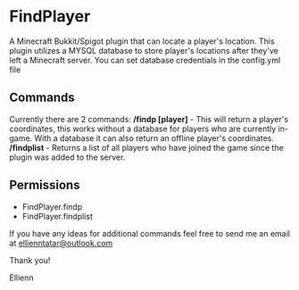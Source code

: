 # FindPlayer
 A Minecraft Bukkit/Spigot plugin that can locate a player's location. This plugin utilizes a MYSQL database to store
 player's locations after they've left a Minecraft server. You can set database credentials in the config.yml file
 
 ## Commands
 Currently there are 2 commands:
 **/findp \[player\]** - This will return a player's coordinates, this works without a database for players who are
 currently in-game. With a database it can also return an offline player's coordinates.
 **/findplist** - Returns a list of all players who have joined the game since the plugin was added to the server.
 
 ## Permissions
 - FindPlayer.findp
 - FindPlayer.findplist
 
 If you have any ideas for additional commands feel free to send me an email at ellienntatar@outlook.com
 
 Thank you!
 
 Ellienn

